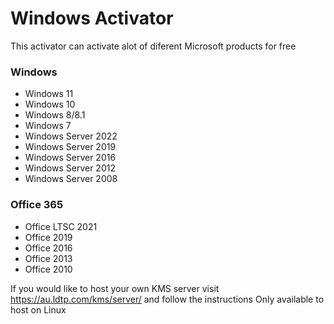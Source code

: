 Windows Activator
================
This activator can activate alot of diferent Microsoft products for free

### Windows
- Windows 11
- Windows 10
- Windows 8/8.1
- Windows 7
- Windows Server 2022
- Windows Server 2019
- Windows Server 2016
- Windows Server 2012
- Windows Server 2008

### Office 365
- Office LTSC 2021
- Office 2019
- Office 2016
- Office 2013
- Office 2010


If you would like to host your own KMS server visit https://au.ldtp.com/kms/server/ and follow the instructions 
Only available to host on Linux